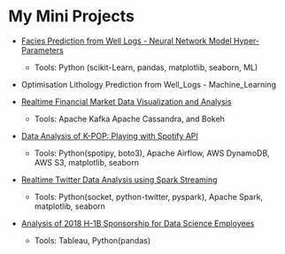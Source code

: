 # My Mini Projects

- [Facies Prediction from Well Logs - Neural Network Model Hyper-Parameters](https://github.com/KDSmel/mini_projects/tree/main/Practical_ML_Tutorial_Facies)
  - Tools: Python (scikit-Learn, pandas, matplotlib, seaborn, ML)

- Optimisation Lithology Prediction from Well_Logs - Machine_Learning
- [Realtime Financial Market Data Visualization and Analysis](https://github.com/kdsmel/mini_projects/tree/master/kafka_stock)
  - Tools: Apache Kafka Apache Cassandra, and Bokeh
- [Data Analysis of K-POP: Playing with Spotify API](https://github.com/KDSmel/mini_projects/tree/master/spotify_project)
  - Tools: Python(spotipy, boto3), Apache Airflow, AWS DynamoDB, AWS S3, matplotlib, seaborn

- [Realtime Twitter Data Analysis using Spark Streaming](https://github.com/KDSmel/mini_projects/tree/master/twitter_project)
  - Tools: Python(socket, python-twitter, pyspark), Apache Spark, matplotlib, seaborn

- [Analysis of 2018 H-1B Sponsorship for Data Science Employees](https://github.com/KDSmel/mini_projects/tree/master/h1b_analysis)
  - Tools: Tableau, Python(pandas)
